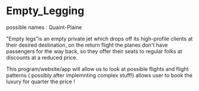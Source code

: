 # Empty_Legging
 possible names : Quaint-Plaine

"Empty legs"is an empty private jet which drops off its high-profile clients at their desired destination, on the return flight the planes don't have passengers for the way back, so they offer their seats to regular folks at discounts at a reduced price. 

This program/website/app will allow us to look at possible flights and flight patterns ( possibly after implemnting complex stuff!) allows user to book the luxury for quarter the price ! 
